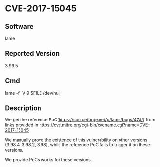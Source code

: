 # CVE-2017-15045

## Software
lame

## Reported Version
3.99.5

## Cmd
lame -f -V 9 $FILE /dev/null

## Description
We get the reference PoC(https://sourceforge.net/p/lame/bugs/478/) from links provided in https://cve.mitre.org/cgi-bin/cvename.cgi?name=CVE-2017-15045

We manually prove the existence of this vulnerability on other versions (3.98.4, 3.98.2, 3.98), while the reference PoC fails to trigger it on these versions.

We provide PoCs works for these versions.
